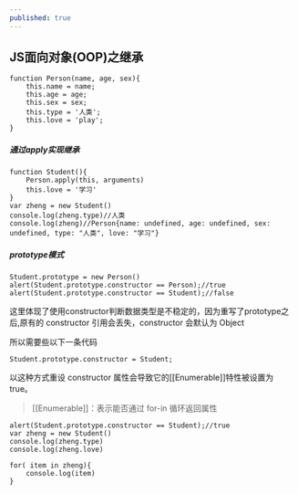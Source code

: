 ```yaml
---
published: true
---
```

## JS面向对象(OOP)之继承

```
function Person(name, age, sex){
	this.name = name;
	this.age = age;
	this.sex = sex;
	this.type = '人类';
	this.love = 'play';
}
```

##### 通过apply实现继承

```
function Student(){
	Person.apply(this, arguments)
	this.love = '学习'
}
var zheng = new Student()
console.log(zheng.type)//人类
console.log(zheng)//Person{name: undefined, age: undefined, sex: undefined, type: "人类", love: "学习"}

```

##### prototype模式

```
Student.prototype = new Person()
alert(Student.prototype.constructor == Person);//true
alert(Student.prototype.constructor == Student);//false
```
这里体现了使用constructor判断数据类型是不稳定的，因为重写了prototype之后,原有的 constructor 引用会丢失，constructor 会默认为 Object

所以需要些以下一条代码
```
Student.prototype.constructor = Student;
```
以这种方式重设 constructor 属性会导致它的[[Enumerable]]特性被设置为 true。

>[[Enumerable]]：表示能否通过 for-in 循环返回属性

```
alert(Student.prototype.constructor == Student);//true
var zheng = new Student()
console.log(zheng.type)
console.log(zheng.love)
```

```
for( item in zheng){
	console.log(item)
}

```